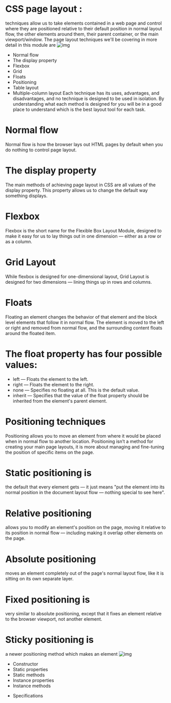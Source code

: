 # CSS page layout :
techniques allow us to take elements contained in a web page and control where they are positioned relative to their default position in normal layout flow, the other elements around them, their parent container, or the main viewport/window.  The page layout techniques we'll be covering in more detail in this module are
![img](https://miro.medium.com/max/1024/1*XCZZZmhQN4rHLw2dW14BZQ.png)

- Normal flow
- The display property
- Flexbox
- Grid
- Floats
- Positioning
- Table layout
- Multiple-column layout
Each technique has its uses, advantages, and disadvantages, and no technique is designed to be used in isolation. By understanding what each method is designed for you will be in a good place to understand which is the best layout tool for each task.

# Normal flow
Normal flow is how the browser lays out HTML pages by default when you do nothing to control page layout.

# The display property
The main methods of achieving page layout in CSS are all values of the display property. This property allows us to change the default way something displays. 

# Flexbox
Flexbox is the short name for the Flexible Box Layout Module, designed to make it easy for us to lay things out in one dimension — either as a row or as a column.

# Grid Layout
While flexbox is designed for one-dimensional layout, Grid Layout is designed for two dimensions — lining things up in rows and columns.

# Floats
Floating an element changes the behavior of that element and the block level elements that follow it in normal flow. The element is moved to the left or right and removed from normal flow, and the surrounding content floats around the floated item.


# The float property has four possible values:

- left — Floats the element to the left.
- right — Floats the element to the right.
- none — Specifies no floating at all. This is the default value.
- inherit — Specifies that the value of the float property should be inherited from the element's parent element.



# Positioning techniques
Positioning allows you to move an element from where it would be placed when in normal flow to another location. Positioning isn’t a method for creating your main page layouts, it is more about managing and fine-tuning the position of specific items on the page.


# Static positioning is
 the default that every element gets — it just means "put the element into its normal position in the document layout flow — nothing special to see here".
# Relative positioning 
allows you to modify an element's position on the page, moving it relative to its position in normal flow — including making it overlap other elements on the page.
# Absolute positioning
 moves an element completely out of the page's normal layout flow, like it is sitting on its own separate layer.

 # Fixed positioning is
  very similar to absolute positioning, except that it fixes an element relative to the browser viewport, not another element. 

  # Sticky positioning is
   a newer positioning method which makes an element 
   ![img](https://encrypted-tbn0.gstatic.com/images?q=tbn:ANd9GcTEu_BcFLYPE7gGKAHYz1exKmUgDnAmhr9KRQ&usqp=CAU)

   - Constructor
   - Static properties
   - Static methods
- Instance properties
- Instance methods
* Specifications

